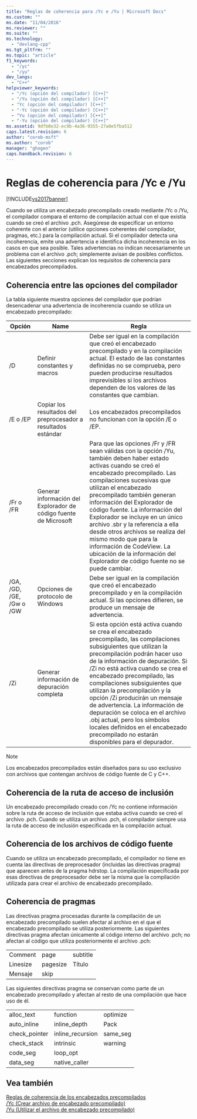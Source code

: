 ```yaml
---
title: "Reglas de coherencia para /Yc e /Yu | Microsoft Docs"
ms.custom: ""
ms.date: "11/04/2016"
ms.reviewer: ""
ms.suite: ""
ms.technology: 
  - "devlang-cpp"
ms.tgt_pltfrm: ""
ms.topic: "article"
f1_keywords: 
  - "/yc"
  - "/yu"
dev_langs: 
  - "C++"
helpviewer_keywords: 
  - "/Yc (opción del compilador) [C++]"
  - "/Yu (opción del compilador) [C++]"
  - "Yc (opción del compilador) [C++]"
  - "-Yc (opción del compilador) [C++]"
  - "Yu (opción del compilador) [C++]"
  - "-Yu (opción del compilador) [C++]"
ms.assetid: 9dfb0e32-ec9b-4a36-9355-27a0e5fba512
caps.latest.revision: 6
author: "corob-msft"
ms.author: "corob"
manager: "ghogen"
caps.handback.revision: 6
---
```

# Reglas de coherencia para /Yc e /Yu
[!INCLUDE[vs2017banner](../../assembler/inline/includes/vs2017banner.md)]

Cuando se utiliza un encabezado precompilado creado mediante \/Yc o \/Yu, el compilador compara el entorno de compilación actual con el que existía cuando se creó el archivo .pch.  Asegúrese de especificar un entorno coherente con el anterior \(utilice opciones coherentes del compilador, pragmas, etc.\) para la compilación actual.  Si el compilador detecta una incoherencia, emite una advertencia e identifica dicha incoherencia en los casos en que sea posible.  Tales advertencias no indican necesariamente un problema con el archivo .pch; simplemente avisan de posibles conflictos.  Las siguientes secciones explican los requisitos de coherencia para encabezados precompilados.  
  
## Coherencia entre las opciones del compilador  
 La tabla siguiente muestra opciones del compilador que podrían desencadenar una advertencia de incoherencia cuando se utiliza un encabezado precompilado:  
  
|Opción|Name|Regla|  
|------------|----------|-----------|  
|\/D|Definir constantes y macros|Debe ser igual en la compilación que creó el encabezado precompilado y en la compilación actual.  El estado de las constantes definidas no se comprueba, pero pueden producirse resultados imprevisibles si los archivos dependen de los valores de las constantes que cambian.|  
|\/E o \/EP|Copiar los resultados del preprocesador a resultados estándar|Los encabezados precompilados no funcionan con la opción \/E o \/EP.|  
|\/Fr o \/FR|Generar información del Explorador de código fuente de Microsoft|Para que las opciones \/Fr y \/FR sean válidas con la opción \/Yu, también deben haber estado activas cuando se creó el encabezado precompilado.  Las compilaciones sucesivas que utilizan el encabezado precompilado también generan información del Explorador de código fuente.  La información del Explorador se incluye en un único archivo .sbr y la referencia a ella desde otros archivos se realiza del mismo modo que para la información de CodeView.  La ubicación de la información del Explorador de código fuente no se puede cambiar.|  
|\/GA, \/GD, \/GE, \/Gw o \/GW|Opciones de protocolo de Windows|Debe ser igual en la compilación que creó el encabezado precompilado y en la compilación actual.  Si las opciones difieren, se produce un mensaje de advertencia.|  
|\/Zi|Generar información de depuración completa|Si esta opción está activa cuando se crea el encabezado precompilado, las compilaciones subsiguientes que utilizan la precompilación podrán hacer uso de la información de depuración.  Si \/Zi no está activa cuando se crea el encabezado precompilado, las compilaciones subsiguientes que utilizan la precompilación y la opción \/Zi producirán un mensaje de advertencia.  La información de depuración se coloca en el archivo .obj actual, pero los símbolos locales definidos en el encabezado precompilado no estarán disponibles para el depurador.|  
  
> [!NOTE]
>  Los encabezados precompilados están diseñados para su uso exclusivo con archivos que contengan archivos de código fuente de C y C\+\+.  
  
## Coherencia de la ruta de acceso de inclusión  
 Un encabezado precompilado creado con \/Yc no contiene información sobre la ruta de acceso de inclusión que estaba activa cuando se creó el archivo .pch.  Cuando se utiliza un archivo .pch, el compilador siempre usa la ruta de acceso de inclusión especificada en la compilación actual.  
  
## Coherencia de los archivos de código fuente  
 Cuando se utiliza un encabezado precompilado, el compilador no tiene en cuenta las directivas de preprocesador \(incluidas las directivas pragma\) que aparecen antes de la pragma hdrstop.  La compilación especificada por esas directivas de preprocesador debe ser la misma que la compilación utilizada para crear el archivo de encabezado precompilado.  
  
## Coherencia de pragmas  
 Las directivas pragma procesadas durante la compilación de un encabezado precompilado suelen afectar al archivo en el que el encabezado precompilado se utiliza posteriormente.  Las siguientes directivas pragma afectan únicamente al código interno del archivo .pch; no afectan al código que utiliza posteriormente el archivo .pch:  
  
||||  
|-|-|-|  
|Comment|page|subtitle|  
|Linesize|pagesize|Título|  
|Mensaje|skip||  
  
 Las siguientes directivas pragma se conservan como parte de un encabezado precompilado y afectan al resto de una compilación que hace uso de él.  
  
||||  
|-|-|-|  
|alloc\_text|function|optimize|  
|auto\_inline|inline\_depth|Pack|  
|check\_pointer|inline\_recursion|same\_seg|  
|check\_stack|intrinsic|warning|  
|code\_seg|loop\_opt||  
|data\_seg|native\_caller||  
  
## Vea también  
 [Reglas de coherencia de los encabezados precompilados](../../build/reference/precompiled-header-consistency-rules.md)   
 [\/Yc \(Crear archivo de encabezado precompilado\)](../../build/reference/yc-create-precompiled-header-file.md)   
 [\/Yu \(Utilizar el archivo de encabezado precompilado\)](../../build/reference/yu-use-precompiled-header-file.md)